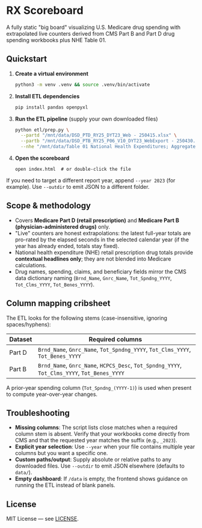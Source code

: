 # RX Scoreboard

A fully static "big board" visualizing U.S. Medicare drug spending with extrapolated live counters derived from CMS Part B and Part D drug spending workbooks plus NHE Table 01.

## Quickstart
1. **Create a virtual environment**
   ```bash
   python3 -m venv .venv && source .venv/bin/activate
   ```
2. **Install ETL dependencies**
   ```bash
   pip install pandas openpyxl
   ```
3. **Run the ETL pipeline** (supply your own downloaded files)
   ```bash
   python etl/prep.py \
     --partd "/mnt/data/DSD_PTD_RY25_DYT23_Web - 250415.xlsx" \
     --partb "/mnt/data/DSD_PTB_RY25_P06_V10_DYT23_WebExport - 250430.xlsx" \
     --nhe "/mnt/data/Table 01 National Health Expenditures; Aggregate and Per Capita Amounts.xlsx"
   ```
4. **Open the scoreboard**
   ```
   open index.html  # or double-click the file
   ```

If you need to target a different report year, append `--year 2023` (for example). Use `--outdir` to emit JSON to a different folder.

## Scope & methodology
- Covers **Medicare Part D (retail prescription)** and **Medicare Part B (physician-administered drugs)** only.
- "Live" counters are honest extrapolations: the latest full-year totals are pro-rated by the elapsed seconds in the selected calendar year (if the year has already ended, totals stay fixed).
- National health expenditure (NHE) retail prescription drug totals provide **contextual headlines only**; they are not blended into Medicare calculations.
- Drug names, spending, claims, and beneficiary fields mirror the CMS data dictionary naming (`Brnd_Name`, `Gnrc_Name`, `Tot_Spndng_YYYY`, `Tot_Clms_YYYY`, `Tot_Benes_YYYY`).

## Column mapping cribsheet
The ETL looks for the following stems (case-insensitive, ignoring spaces/hyphens):

| Dataset | Required columns |
| --- | --- |
| Part D | `Brnd_Name`, `Gnrc_Name`, `Tot_Spndng_YYYY`, `Tot_Clms_YYYY`, `Tot_Benes_YYYY` |
| Part B | `Brnd_Name`, `Gnrc_Name`, `HCPCS_Desc`, `Tot_Spndng_YYYY`, `Tot_Clms_YYYY`, `Tot_Benes_YYYY` |

A prior-year spending column (`Tot_Spndng_(YYYY-1)`) is used when present to compute year-over-year changes.

## Troubleshooting
- **Missing columns**: The script lists close matches when a required column stem is absent. Verify that your workbooks come directly from CMS and that the requested year matches the suffix (e.g., `_2023`).
- **Explicit year selection**: Use `--year` when your file contains multiple year columns but you want a specific one.
- **Custom paths/output**: Supply absolute or relative paths to any downloaded files. Use `--outdir` to emit JSON elsewhere (defaults to `data/`).
- **Empty dashboard**: If `/data` is empty, the frontend shows guidance on running the ETL instead of blank panels.

## License
MIT License — see [LICENSE](LICENSE).
